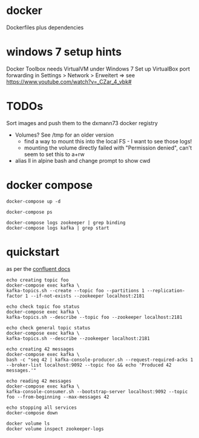 # docker
Dockerfiles plus dependencies

# windows 7 setup hints
Docker Toolbox needs VirtualVM under Windows 7
Set up VirtualBox port forwarding in Settings > Network > Erweitert 
  => see https://www.youtube.com/watch?v=_CZar_4_vbk#

# TODOs
Sort images and push them to the dxmann73 docker registry
- Volumes? See /tmp for an older version
  - find a way to mount this into the local FS - I want to see those logs!
  - mounting the volume directly failed with "Permission denied", can't seem to set this to a+rw
- alias ll in alpine bash and change prompt to show cwd


# docker compose

```
docker-compose up -d

docker-compose ps

docker-compose logs zookeeper | grep binding
docker-compose logs kafka | grep start
```

# quickstart 

as per the [confluent docs](https://docs.confluent.io/current/installation/docker/docs/quickstart.html)

```
echo creating topic foo
docker-compose exec kafka \
kafka-topics.sh --create --topic foo --partitions 1 --replication-factor 1 --if-not-exists --zookeeper localhost:2181

echo check topic foo status
docker-compose exec kafka \
kafka-topics.sh --describe --topic foo --zookeeper localhost:2181

echo check general topic status
docker-compose exec kafka \
kafka-topics.sh --describe --zookeeper localhost:2181

echo creating 42 messages
docker-compose exec kafka \
bash -c "seq 42 | kafka-console-producer.sh --request-required-acks 1 --broker-list localhost:9092 --topic foo && echo 'Produced 42 messages.'"

echo reading 42 messages
docker-compose exec kafka \
kafka-console-consumer.sh --bootstrap-server localhost:9092 --topic foo --from-beginning --max-messages 42

echo stopping all services
docker-compose down
```

```
docker volume ls
docker volume inspect zookeeper-logs
```

